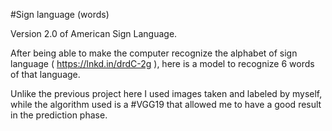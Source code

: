 #Sign language (words)

Version 2.0 of American Sign Language.

After being able to make the computer recognize the alphabet of sign language ( https://lnkd.in/drdC-2g ), here is a model to recognize 6 words of that language.

Unlike the previous project here I used images taken and labeled by myself, while the algorithm used is a #VGG19 that allowed me to have a good result in the prediction phase.
